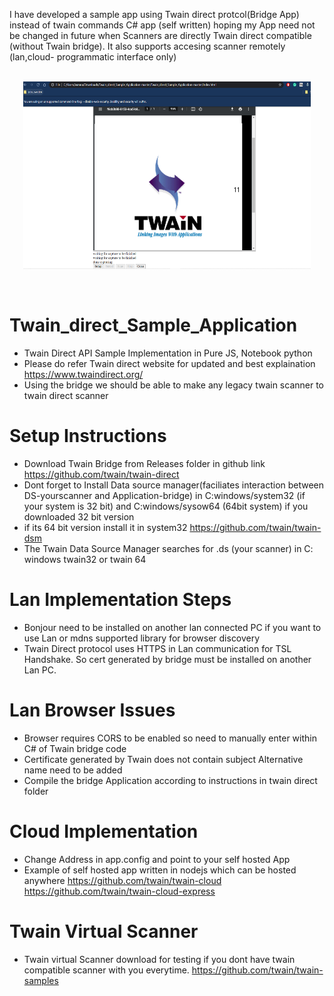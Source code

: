I have developed a sample app using Twain direct protcol(Bridge App) instead of twain commands C# app (self written) hoping my App need not be changed in future when Scanners are directly Twain direct compatible (without Twain bridge). It also supports accesing scanner remotely (lan,cloud- programmatic interface only)
<br>
<br>

<p align="center">
  <img width="460" height="300" src="twain direct screenshot.png">
</p>
<br>

# Twain_direct_Sample_Application
- Twain Direct API Sample Implementation in Pure JS, Notebook python
- Please do refer Twain direct website for updated and best explaination
https://www.twaindirect.org/
- Using the bridge we should be able to make any legacy twain scanner to twain direct scanner


# Setup Instructions
- Download Twain Bridge from Releases folder in github link
https://github.com/twain/twain-direct
- Dont forget to Install Data source manager(faciliates interaction between DS-yourscanner and Application-bridge) in C:windows/system32 (if your system is 32 bit) and C:windows/sysow64 (64bit system) if you downloaded 32 bit version
- if its 64 bit version install it in system32
https://github.com/twain/twain-dsm
- The Twain Data Source Manager searches for .ds (your scanner) in C: windows twain32 or twain 64

# Lan Implementation Steps
- Bonjour need to be installed on another lan connected PC if you want to use Lan or mdns supported library for browser discovery
- Twain Direct protocol uses HTTPS in Lan communication for TSL Handshake. So cert generated by bridge must be installed on another Lan PC.

# Lan Browser Issues
- Browser requires CORS to be enabled so need to manually enter within C# of Twain bridge code
- Certificate generated by Twain does not contain subject Alternative name need to be added
- Compile the bridge Application according to instructions in twain direct folder

# Cloud Implementation
- Change Address in app.config and point to your self hosted App
- Example of self hosted app written in nodejs which can be hosted anywhere
https://github.com/twain/twain-cloud
https://github.com/twain/twain-cloud-express

# Twain Virtual Scanner
- Twain virtual Scanner download for testing if you dont have twain compatible scanner with you everytime.
https://github.com/twain/twain-samples
